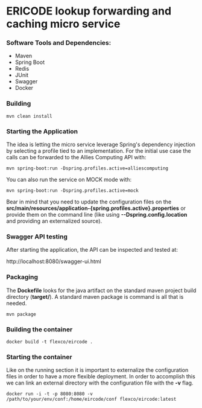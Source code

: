 # ERICODE lookup forwarding and caching micro service

### Software Tools and Dependencies:

- Maven
- Spring Boot
- Redis
- JUnit
- Swagger
- Docker

### Building

```
mvn clean install
```

### Starting the Application

The idea is letting the micro service leverage Spring's dependency injection by selecting a profile tied to an implementation. For the initial use case the calls can be forwarded to the Allies Computing API with: 

```
mvn spring-boot:run -Dspring.profiles.active=alliescomputing
```

You can also run the service on MOCK mode with:

```
mvn spring-boot:run -Dspring.profiles.active=mock
```

Bear in mind that you need to update the configuration files on the **src/main/resources/application-{spring.profiles.active}.properties** or provide them on the command line (like using **--Dspring.config.location** and providing an externalized source).

### Swagger API testing

After starting the application, the API can be inspected and tested at:

http://localhost:8080/swagger-ui.html

### Packaging

The **Dockefile** looks for the java artifact on the standard maven project build directory (**target/**). A standard maven package is command is all that is needed. 

```
mvn package
```

### Building the container

```
docker build -t flexco/eircode .
```

### Starting the container

Like on the running section it is important to externalize the configuration files in order to have a more flexible deployment. In order to accomplish this we can link an external directory with the configuration file with the **-v** flag.

```
docker run -i -t -p 8080:8080 -v /path/to/your/env/conf:/home/eircode/conf flexco/eircode:latest
```
